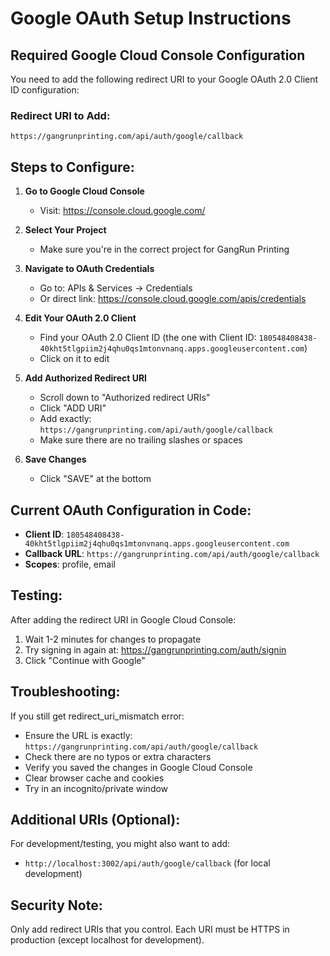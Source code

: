 # Google OAuth Setup Instructions

## Required Google Cloud Console Configuration

You need to add the following redirect URI to your Google OAuth 2.0 Client ID configuration:

### Redirect URI to Add:

```
https://gangrunprinting.com/api/auth/google/callback
```

## Steps to Configure:

1. **Go to Google Cloud Console**
   - Visit: https://console.cloud.google.com/

2. **Select Your Project**
   - Make sure you're in the correct project for GangRun Printing

3. **Navigate to OAuth Credentials**
   - Go to: APIs & Services → Credentials
   - Or direct link: https://console.cloud.google.com/apis/credentials

4. **Edit Your OAuth 2.0 Client**
   - Find your OAuth 2.0 Client ID (the one with Client ID: `180548408438-40kht5tlgpiim2j4qhu0qs1mtonvnanq.apps.googleusercontent.com`)
   - Click on it to edit

5. **Add Authorized Redirect URI**
   - Scroll down to "Authorized redirect URIs"
   - Click "ADD URI"
   - Add exactly: `https://gangrunprinting.com/api/auth/google/callback`
   - Make sure there are no trailing slashes or spaces

6. **Save Changes**
   - Click "SAVE" at the bottom

## Current OAuth Configuration in Code:

- **Client ID**: `180548408438-40kht5tlgpiim2j4qhu0qs1mtonvnanq.apps.googleusercontent.com`
- **Callback URL**: `https://gangrunprinting.com/api/auth/google/callback`
- **Scopes**: profile, email

## Testing:

After adding the redirect URI in Google Cloud Console:

1. Wait 1-2 minutes for changes to propagate
2. Try signing in again at: https://gangrunprinting.com/auth/signin
3. Click "Continue with Google"

## Troubleshooting:

If you still get redirect_uri_mismatch error:

- Ensure the URL is exactly: `https://gangrunprinting.com/api/auth/google/callback`
- Check there are no typos or extra characters
- Verify you saved the changes in Google Cloud Console
- Clear browser cache and cookies
- Try in an incognito/private window

## Additional URIs (Optional):

For development/testing, you might also want to add:

- `http://localhost:3002/api/auth/google/callback` (for local development)

## Security Note:

Only add redirect URIs that you control. Each URI must be HTTPS in production (except localhost for development).
